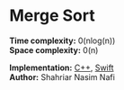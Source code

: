 # Merge Sort

__Time complexity:__ 0(nlog(n)) </br>
__Space complexity:__ 0(n)


__Implementation:__ [C++](../MergeSort/CPP/MergeSort.cpp), [Swift](../MergeSort/Swift/MergeSort.swift) <br>
__Author:__ Shahriar Nasim Nafi
